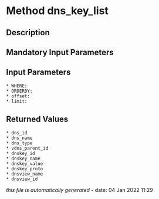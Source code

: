 # Method dns_key_list

## Description
	

## Mandatory Input Parameters

## Input Parameters
	* WHERE:
	* ORDERBY:
	* offset:
	* limit:

## Returned Values
	* dns_id
	* dns_name
	* dns_type
	* vdns_parent_id
	* dnskey_id
	* dnskey_name
	* dnskey_value
	* dnskey_proto
	* dnsview_name
	* dnsview_id


*this file is automatically generated* - date: 04 Jan 2022 11:29